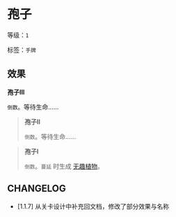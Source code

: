 # 孢子

等级：`1`

标签：`手牌`

## 效果

**孢子III**

`倒数`。等待生命……

> **孢子II**
>
> `倒数`。等待生命……

> **孢子I**
>
> `倒数`。`蔓延` 时生成 [无趣植物](无趣植物.md)。

## CHANGELOG

- [1.1.7] 从关卡设计中补充回文档，修改了部分效果与名称
